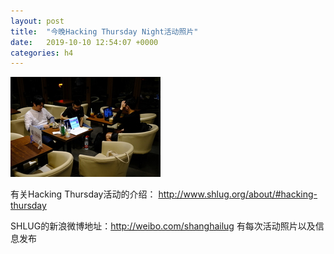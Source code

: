 ```yaml
---
layout: post
title:  "今晚Hacking Thursday Night活动照片"
date:   2019-10-10 12:54:07 +0000
categories: h4
---
```


[<img src='https://raw.githubusercontent.com/shanghailug/res2019q4/master/ja10.h4/ja10_2041_4400+08.240x160.jpg'>](https://raw.githubusercontent.com/shanghailug/res2019q4/master/ja10.h4/ja10_2041_4400+08.JPG)

有关Hacking Thursday活动的介绍：
http://www.shlug.org/about/#hacking-thursday

SHLUG的新浪微博地址：http://weibo.com/shanghailug 有每次活动照片以及信息发布


